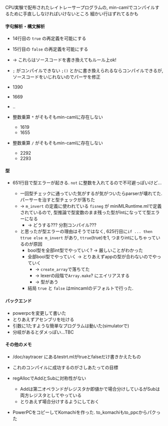
CPU実験で配布されたレイトレーサープログラムの, min-camlでコンパイルするために手直ししなければいけないところ
細かい行はずれてるかも
#### 字句解析・構文解析
* 14行目の ```true``` の再定義を可能にする
* 15行目の ```false``` の再定義を可能にする
* -> これらはソースコードを書き換えてもルール上ok!

*  ```;``` がコンパイルできない ```;()``` とかに書き換えられるならコンパイルできるが, ソースコードをいじれないのでパーサを修正
  
  * 1390
  * 1669
  * ..

* 整数乗算 ```*``` がそもそもmin-camlに存在しない
  
  * 1619
  * 1655

* 整数乗算 ```/``` がそもそもmin-camlに存在しない
  * 2292
  * 2293

#### 型
* 651行目で型エラーが起きる.  ```not``` に整数を入れてるので不可避っぽいけど...
  
  * 一回型チェックに通っていた気がするが気がついたらparserが壊れてた. パーサーを治すと型チェックが落ちた
  * ->  ```m_invert``` の定義に使われている ```fisneg``` が miniMLRuntime.mlで定義されているので, 型推論で型変数のまま残った型がIntになってて型エラーになる
    * -> どうする??? 分割コンパイル???
  * と思ったが型エラーの理由はそうではなく, 625行目に```if ... then ttrue else m_invert``` があり, ```ttrue```(true)を1, つまりintにしちゃっているのが原因
    * bool型を全部int型でやっていく? -> 厳しいことがわかった
    * 全部bool型でやっていく -> とりあえずappの型が合わないのでやっていく
      * ->  ```create_array```で落ちてた
      * -> lexerの段階で```Array.make```? にエイリアスする
      * -> 型があう
    * 結局 ```true``` と ```false``` はmincamlのデフォルトで行った.

#### バックエンド
* powerpcを変更して書いた
* とりあえずアセンブリを吐ける
* 引数に1たすような簡単なプログラムは動いた(simulatorで)
* 分岐があるとダメっぽい...TBC

#### その他のメモ
* /doc/raytracer にあるtestrt.mlがtrueとfalseだけ書きかえたもの
* これのコンパイルに成功するのがさしあたっての目標
* regAllocでAddとSubに対称性がない
  
  * Addは第二オペランドがレジスタか即値かで場合分けしているがSubは両方レジスタとしてやっている
  * とりあえず場合分けするようにしておく

* PowerPCをコピーしてKomachiを作った. to_komachiもto_ppcからパクった